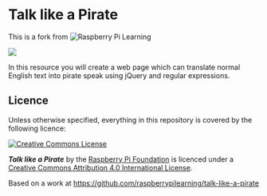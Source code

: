 # Talk like a Pirate

This is a fork from ![Raspberry Pi Learning](github.comraspberrypilearning/talk-like-a-pirate)

![](cover.png)

In this resource you will create a web page which can translate normal English text into pirate speak using jQuery and regular expressions.

## Licence

Unless otherwise specified, everything in this repository is covered by the following licence:

[![Creative Commons License](http://i.creativecommons.org/l/by-sa/4.0/88x31.png)](http://creativecommons.org/licenses/by-sa/4.0/)

***Talk like a Pirate*** by the [Raspberry Pi Foundation](http://www.raspberrypi.org) is licenced under a [Creative Commons Attribution 4.0 International License](http://creativecommons.org/licenses/by-sa/4.0/).

Based on a work at https://github.com/raspberrypilearning/talk-like-a-pirate
